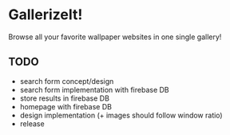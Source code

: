 # GallerizeIt!
Browse all your favorite wallpaper websites in one single gallery!

## TODO

- search form concept/design
- search form implementation with firebase DB
- store results in firebase DB
- homepage with firebase DB
- design implementation (+ images should follow window ratio)
- release
